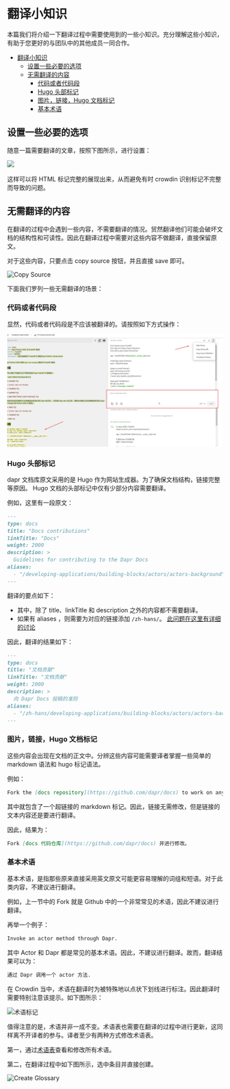 # 翻译小知识

本篇我们将介绍一下翻译过程中需要使用到的一些小知识。充分理解这些小知识，有助于您更好的与团队中的其他成员一同合作。

- [翻译小知识](#翻译小知识)
  - [设置一些必要的选项](#设置一些必要的选项)
  - [无需翻译的内容](#无需翻译的内容)
    - [代码或者代码段](#代码或者代码段)
    - [Hugo 头部标记](#hugo-头部标记)
    - [图片，链接，Hugo 文档标记](#图片链接hugo-文档标记)
    - [基本术语](#基本术语)

## 设置一些必要的选项

随意一篇需要翻译的文章，按照下图所示，进行设置：

![](./assets/005_tags_displaying.png)

这样可以将 HTML 标记完整的展现出来，从而避免有时 crowdin 识别标记不完整而导致的问题。

## 无需翻译的内容

在翻译的过程中会遇到一些内容，不需要翻译的情况。贸然翻译他们可能会破坏文档的结构性和可读性。因此在翻译过程中需要对这些内容不做翻译，直接保留原文。

对于这些内容，只要点击 copy source 按钮，并且直接 save 即可。

![Copy Source](assets/002_copy_source.png)

下面我们罗列一些无需翻译的场景：

### 代码或者代码段

显然，代码或者代码段是不应该被翻译的。请按照如下方式操作：

![](./assets/006_hide_string.png)

### Hugo 头部标记

dapr 文档库原文采用的是 Hugo 作为网站生成器。为了确保文档结构，链接完整等原因。 Hugo 文档的头部标记中仅有少部分内容需要翻译。

例如，这里有一段原文：

```md
---
type: docs
title: "Docs contributions"
linkTitle: "Docs"
weight: 2000
description: >
  Guidelines for contributing to the Dapr Docs
aliases:
  - "/developing-applications/building-blocks/actors/actors-background"
---
```

翻译的要点如下：

- 其中，除了 title、linkTitle 和 description 之外的内容都不需要翻译。
- 如果有 aliases ，则需要为对应的链接添加 `/zh-hans/`。 [此问题在这里有详细的讨论](https://github.com/dapr/docs/pull/1377#issuecomment-816822405)

因此，翻译的结果如下：

```md
---
type: docs
title: "文档贡献"
linkTitle: "文档贡献"
weight: 2000
description: >
  向 Dapr Docs 投稿的准则
aliases:
  - "/zh-hans/developing-applications/building-blocks/actors/actors-background"
---
```

### 图片，链接，Hugo 文档标记

这些内容会出现在文档的正文中。分辨这些内容可能需要译者掌握一些简单的 markdown 语法和 hugo 标记语法。

例如：

```md
Fork the [docs repository](https://github.com/dapr/docs) to work on any changes.
```

其中就包含了一个超链接的 markdown 标记。因此，链接无需修改，但是链接的文本内容还是要进行翻译。

因此，结果为：

```md
Fork [docs 代码仓库](https://github.com/dapr/docs) 并进行修改。
```

### 基本术语

基本术语，是指那些原来直接采用英文原文可能更容易理解的词组和短语。对于此类内容，不建议进行翻译。

例如，上一节中的 Fork 就是 Github 中的一个非常常见的术语，因此不建议进行翻译。

再举一个例子：

```md
Invoke an actor method through Dapr.
```

其中 Actor 和 Dapr 都是常见的基本术语。因此，不建议进行翻译。故而，翻译结果可以为：

```md
通过 Dapr 调用一个 actor 方法.
```

在 Crowdin 当中，术语在翻译时为被特殊地以点状下划线进行标注。因此翻译时需要特别注意该提示。如下图所示：

![术语标记](./assets/003_glossary_mark.png)

值得注意的是，术语并非一成不变。术语表也需要在翻译的过程中进行更新，这同样离不开译者的参与。译者至少有两种方式修改术语表。

第一，通过[术语表](https://crowdin.com/resources#glossaries/218604)查看和修改所有术语。

第二，在翻译过程中如下图所示，选中条目并直接创建。

![Create Glossary](assets/004_create_glossary.png)
